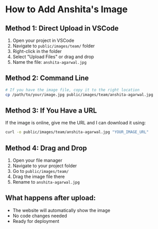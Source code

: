# How to Add Anshita's Image

## Method 1: Direct Upload in VSCode
1. Open your project in VSCode
2. Navigate to `public/images/team/` folder
3. Right-click in the folder
4. Select "Upload Files" or drag and drop
5. Name the file: `anshita-agarwal.jpg`

## Method 2: Command Line
```bash
# If you have the image file, copy it to the right location
cp /path/to/your/image.jpg public/images/team/anshita-agarwal.jpg
```

## Method 3: If You Have a URL
If the image is online, give me the URL and I can download it using:
```bash
curl -o public/images/team/anshita-agarwal.jpg "YOUR_IMAGE_URL"
```

## Method 4: Drag and Drop
1. Open your file manager
2. Navigate to your project folder
3. Go to `public/images/team/`
4. Drag the image file there
5. Rename to `anshita-agarwal.jpg`

## What happens after upload:
- The website will automatically show the image
- No code changes needed
- Ready for deployment
